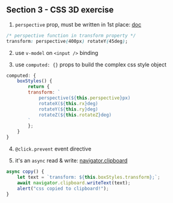 ## Section 3 - CSS 3D exercise

1. `perspective` prop, must be written in 1st place: [doc](https://3dtransforms.desandro.com/perspective)

```css
/* perspective function in transform property */
transform: perspective(400px) rotateY(45deg);
```

2. use `v-model` on `<input />` binding

3. use `computed: {}` props to build the complex css style object

```js
computed: {
    boxStyles() {
        return {
        transform: `
            perspective(${this.perspective}px)
            rotateX(${this.rx}deg)
            rotateY(${this.ry}deg)
            rotateZ(${this.rotateZ}deg)
        `
        };
    }
}
```

4. `@click.prevent` event directive

5. it's an `async` read & write: [navigator.clipboard](https://developer.mozilla.org/en-US/docs/Web/API/Clipboard_API)

```js
async copy() {
    let text = `transform: ${this.boxStyles.transform};`;
    await navigator.clipboard.writeText(text);
    alert("css copied to clipboard!");
}
```
